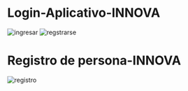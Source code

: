 # Login-Aplicativo-INNOVA
![ingresar](https://user-images.githubusercontent.com/38700066/81490492-88e17900-9248-11ea-8809-b223dbdb7630.PNG)
![regstrarse](https://user-images.githubusercontent.com/38700066/81490495-8b43d300-9248-11ea-88fd-617debbd355d.PNG)

# Registro de persona-INNOVA
![registro](https://user-images.githubusercontent.com/38700066/82121024-bac67400-974f-11ea-9ff2-ce55009dd963.PNG)

